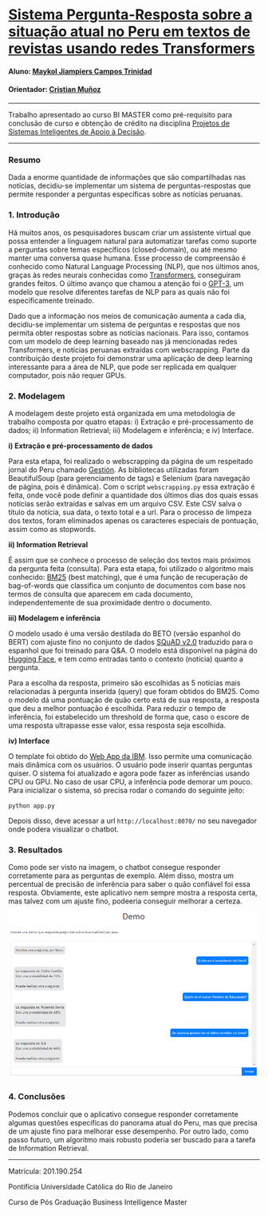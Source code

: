 # [Sistema Pergunta-Resposta sobre a situação atual no Peru em textos de revistas usando redes Transformers](https://github.com/mkl04/SistemaPergunta-Resposta)


#### Aluno: [Maykol Jiampiers Campos Trinidad](https://github.com/mkl04)
#### Orientador: [Cristian Muñoz](https://github.com/crismunoz)

---

Trabalho apresentado ao curso BI MASTER como pré-requisito para conclusão de curso e obtenção de crédito na disciplina [Projetos de Sistemas Inteligentes de
Apoio à Decisão](https://ica.puc-rio.ai/es/bi-master-es/).

---

### Resumo

Dada a enorme quantidade de informações que são compartilhadas nas notícias, decidiu-se implementar um sistema de perguntas-respostas que permite responder a perguntas específicas sobre as notícias peruanas.

### 1. Introdução

Há muitos anos, os pesquisadores buscam criar um assistente virtual que possa entender a linguagem natural para automatizar tarefas como suporte a perguntas sobre temas específicos (closed-domain), ou até mesmo manter uma conversa quase humana. Esse processo de compreensão é conhecido como Natural Language Processing (NLP), que nos últimos anos, graças às redes neurais conhecidas como [Transformers](https://arxiv.org/abs/1706.03762), conseguiram grandes feitos. O último avanço que chamou a atenção foi o [GPT-3](https://arxiv.org/abs/2005.14165), um modelo que resolve diferentes tarefas de NLP para as quais não foi especificamente treinado.

Dado que a informação nos meios de comunicação aumenta a cada dia, decidiu-se implementar um sistema de perguntas e respostas que nos permita obter respostas sobre as notícias nacionais. Para isso, contamos com um modelo de deep learning baseado nas já mencionadas redes Transformers, e notícias peruanas extraídas com webscrapping. Parte da contribuição deste projeto foi demonstrar uma aplicação de deep learning interessante para a área de NLP, que pode ser replicada em qualquer computador, pois não requer GPUs.

### 2. Modelagem

A modelagem deste projeto está organizada em uma metodologia de trabalho composta por quatro etapas: i) Extração e pré-processamento de dados; ii) Information Retrieval; iii) Modelagem e inferência; e iv) Interface.

**i) Extração e pré-processamento de dados**

Para esta etapa, foi realizado o webscrapping da página de um respeitado jornal do Peru chamado [Gestión](https://gestion.pe/). As bibliotecas utilizadas foram BeautifulSoup (para gerenciamento de tags) e Selenium (para navegação de página, pois é dinâmica). Com o script `webscrapping.py` essa extração é feita, onde você pode definir a quantidade dos últimos dias dos quais essas notícias serão extraídas e salvas em um arquivo CSV. Este CSV salva o título da notícia, sua data, o texto total e a url. Para o processo de limpeza dos textos, foram eliminados apenas os caracteres especiais de pontuação, assim como as stopwords.

**ii) Information Retrieval**

É assim que se conhece o processo de seleção dos textos mais próximos da pergunta feita (consulta). Para esta etapa, foi utilizado o algoritmo mais conhecido: [BM25](https://en.wikipedia.org/wiki/Okapi_BM25) (best matching), que é uma função de recuperação de bag-of-words que classifica um conjunto de documentos com base nos termos de consulta que aparecem em cada documento, independentemente de sua proximidade dentro o documento. 

**iii) Modelagem e inferência**

O modelo usado é uma versão destilada do BETO (versão espanhol do BERT) com ajuste fino no conjunto de dados [SQuAD v2.0](https://rajpurkar.github.io/SQuAD-explorer/) traduzido para o espanhol que foi treinado para Q&A. O modelo está disponível na página do [Hugging Face](https://huggingface.co/), e tem como entradas tanto o contexto (notícia) quanto a pergunta.

Para a escolha da resposta, primeiro são escolhidas as 5 notícias mais relacionadas à pergunta inserida (query) que foram obtidos do BM25. Como o modelo dá uma pontuação de quão certo está de sua resposta, a resposta que deu a melhor pontuação é escolhida. Para reduzir o tempo de inferência, foi estabelecido um threshold de forma que, caso o escore de uma resposta ultrapasse esse valor, essa resposta seja escolhida.


**iv) Interface**

O template foi obtido do [Web App da IBM](https://github.com/IBM/MAX-Question-Answering-Web-App). Isso permite uma comunicação mais dinâmica com os usuários. O usuário pode inserir quantas perguntas quiser. O sistema foi atualizado e agora pode fazer as inferências usando CPU ou GPU. No caso de usar CPU, a inferência pode demorar um pouco.
Para inicializar o sistema, só precisa rodar o comando do seguinte jeito:
```
python app.py
```
Depois disso, deve acessar a url `http://localhost:8070/` no seu navegador onde podera visualizar o chatbot.

### 3. Resultados

Como pode ser visto na imagem, o chatbot consegue responder corretamente para as perguntas de exemplo. Além disso, mostra um percentual de precisão de inferência para saber o quão confiável foi essa resposta. Obviamente, este aplicativo nem sempre mostra a resposta certa, mas talvez com um ajuste fino, podeeria conseguir melhorar a certeza.

![Algumas perguntas feitas](imgs/results.PNG?raw=true "Demo")

### 4. Conclusões

Podemos concluir que o aplicativo consegue responder corretamente algumas questões específicas do panorama atual do Peru, mas que precisa de um ajuste fino para melhorar esse desempenho. Por outro lado, como passo futuro, um algoritmo mais robusto poderia ser buscado para a tarefa de Information Retrieval.

---

Matrícula: 201.190.254

Pontifícia Universidade Católica do Rio de Janeiro

Curso de Pós Graduação Business Intelligence Master